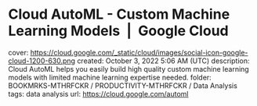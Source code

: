 # Cloud AutoML - Custom Machine Learning Models &nbsp;|&nbsp; Google Cloud

cover: https://cloud.google.com/_static/cloud/images/social-icon-google-cloud-1200-630.png
created: October 3, 2022 5:06 AM (UTC)
description: Cloud AutoML helps you easily build high quality custom machine learning models with limited machine learning expertise needed.
folder: BOOKMRKS-MTHRFCKR / PRODUCTIVITY-MTHRFCKR / Data Analysis
tags: data analysis
url: https://cloud.google.com/automl